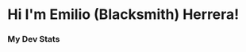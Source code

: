 # Hi I'm Emilio (Blacksmith) Herrera!

### My Dev Stats
<!--START_SECTION:waka-->
<!--END_SECTION:waka-->